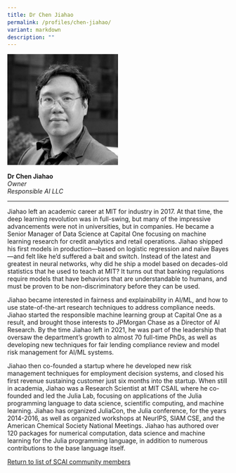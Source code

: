 ```yaml
---
title: Dr Chen Jiahao
permalink: /profiles/chen-jiahao/
variant: markdown
description: ""
---
```

<div style="width:50%"><img src="/images/People/chen_jiahao.jpeg" alt="Dr Chen Jiahao"></div>

**Dr Chen Jiahao**<br>*Owner*<br>*Responsible AI LLC*<br>

---

Jiahao left an academic career at MIT for industry in 2017. At that time, the deep learning revolution was in full-swing, but many of the impressive advancements were not in universities, but in companies. He became a Senior Manager of Data Science at Capital One focusing on machine learning research for credit analytics and retail operations. Jiahao shipped his first models in production—based on logistic regression and naïve Bayes—and felt like he’d suffered a bait and switch. Instead of the latest and greatest in neural networks, why did he ship a model based on decades-old statistics that he used to teach at MIT? It turns out that banking regulations require models that have behaviors that are understandable to humans, and must be proven to be non-discriminatory before they can be used. 

Jiahao became interested in fairness and explainability in AI/ML, and how to use state-of-the-art research techniques to address compliance needs. Jiahao started the responsible machine learning group at Capital One as a result, and brought those interests to JPMorgan Chase as a Director of AI Research. By the time Jiahao left in 2021, he was part of the leadership that oversaw the department’s growth to almost 70 full-time PhDs, as well as developing new techniques for fair lending compliance review and model risk management for AI/ML systems. 

Jiahao then co-founded a startup where he developed new risk management techniques for employment decision systems, and closed his first revenue sustaining customer just six months into the startup. When still in academia, Jiahao was a Research Scientist at MIT CSAIL where he co-founded and led the Julia Lab, focusing on applications of the Julia programming language to data science, scientific computing, and machine learning. Jiahao has organized JuliaCon, the Julia conference, for the years 2014-2016, as well as organized workshops at NeurIPS, SIAM CSE, and the American Chemical Society National Meetings. Jiahao has authored over 120 packages for numerical computation, data science and machine learning for the Julia programming language, in addition to numerous contributions to the base language itself.

[Return to list of SCAI community members](/community)